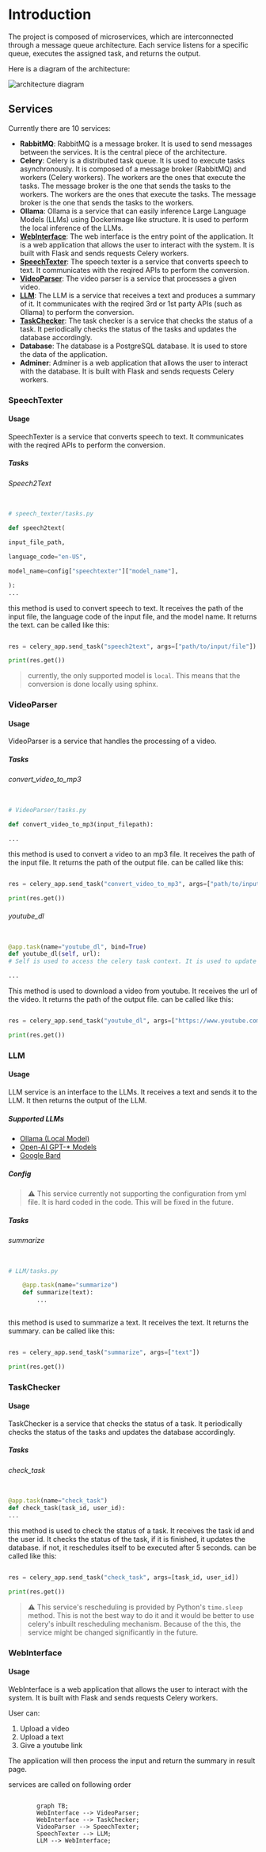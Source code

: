 # Introduction

The project is composed of microservices, which are interconnected through a message queue architecture. Each service listens for a specific queue, executes the assigned task, and returns the output.️

Here is a diagram of the architecture:

![architecture diagram](assets/docker-compose.png)

## Services

Currently there are 10 services:

- **RabbitMQ**: RabbitMQ is a message broker. It is used to send messages between the services. It is the central piece of the architecture.
- **Celery**: Celery is a distributed task queue. It is used to execute tasks asynchronously. It is composed of a message broker (RabbitMQ) and workers (Celery workers). The workers are the ones that execute the tasks. The message broker is the one that sends the tasks to the workers. The workers are the ones that execute the tasks. The message broker is the one that sends the tasks to the workers.
- **Ollama**: Ollama is a service that can easily inference Large Language Models (LLMs) using Dockerimage like structure. It is used to perform the local inference of the LLMs.
- **[WebInterface](#webinterface)**: The web interface is the entry point of the application. It is a web application that allows the user to interact with the system. It is built with Flask and sends requests Celery workers.
- **[SpeechTexter](#speechtexter)**: The speech texter is a service that converts speech to text. It communicates with the reqired APIs to perform the conversion.
- **[VideoParser](#videoparser)**: The video parser is a service that processes a given video.
- **[LLM](#llm)**: The LLM is a service that receives a text and produces a summary of it. It communicates with the reqired 3rd or 1st party APIs (such as Ollama) to perform the conversion.
- **[TaskChecker](#taskchecker)**: The task checker is a service that checks the status of a task. It periodically checks the status of the tasks and updates the database accordingly.
- **Database**: The database is a PostgreSQL database. It is used to store the data of the application.
- **Adminer**: Adminer is a web application that allows the user to interact with the database. It is built with Flask and sends requests Celery workers.

### SpeechTexter

#### Usage

SpeechTexter is a service that converts speech to text. It communicates with the reqired APIs to perform the conversion.

##### Tasks

###### Speech2Text

```python

# speech_texter/tasks.py

def speech2text(

input_file_path,

language_code="en-US",

model_name=config["speechtexter"]["model_name"],

):
...

```

this method is used to convert speech to text. It receives the path of the input file, the language code of the input file, and the model name. It returns the text. can be called like this:

```python

res = celery_app.send_task("speech2text", args=["path/to/input/file"])

print(res.get())

```

> currently, the only supported model is `local`. This means that the conversion is done locally using sphinx.

### VideoParser

#### Usage

VideoParser is a service that handles the processing of a video.

##### Tasks

###### convert_video_to_mp3

```python

# VideoParser/tasks.py

def convert_video_to_mp3(input_filepath):

...

```

this method is used to convert a video to an mp3 file. It receives the path of the input file. It returns the path of the output file. can be called like this:

```python

res = celery_app.send_task("convert_video_to_mp3", args=["path/to/input/file"])

print(res.get())

```

###### youtube_dl

```python

@app.task(name="youtube_dl", bind=True)
def youtube_dl(self, url):
# Self is used to access the celery task context. It is used to update the state of the task.

...

```

This method is used to download a video from youtube. It receives the url of the video. It returns the path of the output file. can be called like this:

```python

res = celery_app.send_task("youtube_dl", args=["https://www.youtube.com/watch?v=video_id"])

print(res.get())

```

### LLM

#### Usage

LLM service is an interface to the LLMs. It receives a text and sends it to the LLM. It then returns the output of the LLM.

##### Supported LLMs

- [Ollama (Local Model)](https://ollama.ai/)
- [Open-AI GPT-* Models](https://openai.com/gpt-4)
- [Google Bard](https://bard.google.com/)

##### Config

> :warning: This service currently not supporting the configuration from yml file. It is hard coded in the code. This will be fixed in the future.

##### Tasks

###### summarize

```python

# LLM/tasks.py

    @app.task(name="summarize")
    def summarize(text):
        ...
        
```

this method is used to summarize a text. It receives the text. It returns the summary. can be called like this:

```python

res = celery_app.send_task("summarize", args=["text"])

print(res.get())


```

### TaskChecker

#### Usage

TaskChecker is a service that checks the status of a task. It periodically checks the status of the tasks and updates the database accordingly.

##### Tasks

###### check_task

```python

@app.task(name="check_task")
def check_task(task_id, user_id):
...

```

this method is used to check the status of a task. It receives the task id and the user id. It checks the status of the task, if it is finished, it updates the database. if not, it reschedules itself to be executed after 5 seconds. can be called like this:


```python

res = celery_app.send_task("check_task", args=[task_id, user_id])

print(res.get())

```

> :warning: This service's rescheduling is provided by Python's `time.sleep` method. This is not the best way to do it and it would be better to use celery's inbuilt rescheduling mechanism. Because of the this, the service might be changed significantly in the future.


### WebInterface

#### Usage


WebInterface is a web application that allows the user to interact with the system. It is built with Flask and sends requests Celery workers.

User can:

1. Upload a video
2. Upload a text
3. Give a youtube link

The application will then process the input and return the summary in result page.

services are called on following order


``` mermaid
    
        graph TB;          
        WebInterface --> VideoParser;
        WebInterface --> TaskChecker;
        VideoParser --> SpeechTexter;
        SpeechTexter --> LLM;
        LLM --> WebInterface;

```

